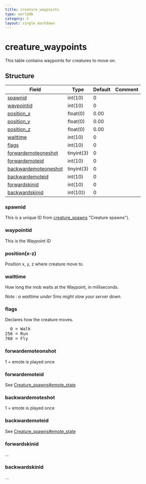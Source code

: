 ```yaml
---
title: creature_waypoints
type: worlddb
category: C
layout: single_markdown
---
```


# creature_waypoints
This table contains waypoints for creatures to move on.

## Structure

Field                                                                                                      | Type       | Default | Comment
---------------------------------------------------------------------------------------------------------- | ---------- | ------- | -------
[spawnid](#spawnid)                           | int(10)    | 0       |        
[waypointid](#waypointid)                     | int(10)    | 0       |        
[position_x](#position.28x-z.29)              | float(0)   | 0.00    |        
[position_y](#position.28x-z.29)              | float(0)   | 0.00    |        
[position_z](#position.28x-z.29)              | float(0)   | 0.00    |        
[waittime](#waittime)                         | int(10)    | 0       |        
[flags](#flags)                               | int(10)    | 0       |        
[forwardemoteoneshot](#forwardemoteoneshot)   | tinyint(3) | 0       |        
[forwardemoteid](#forwardemoteid)             | int(10)    | 0       |        
[backwardemoteoneshot](#backwardemoteoneshot) | tinyint(3) | 0       |        
[backwardemoteid](#backwardemoteid)           | int(10)    | 0       |        
[forwardskinid](#forwardskinid)               | int(10)    | 0       |        
[backwardskinid](#backwardskinid)             | int(10))   | 0       |        

### spawnid

This is a unique ID from [creature_spawns](/Wiki/database/world/creature_spawns/) "Creature spawns").

### waypointid

This is the Waypoint ID

### position(x-z)

Position x, y, z where creature move to.

### waittime

How long the mob waits at the Waypoint, in milliseconds.

_Note : a waittime under 5ms might slow your server down._

### flags

Declares how the creature moves.

<pre>
  0 = Walk
256 = Run
768 = Fly
</pre>

### forwardemoteonshot

1 = emote is played once

### forwardemoteid

See [Creature_spawns#emote_state](http://www.ascemu.org/wiki/index.php?title=Creature_spawns#emote_state "Creature spawns")

### backwardemoteshot

1 = emote is played once

### backwardemoteid

See [Creature_spawns#emote_state](http://www.ascemu.org/wiki/index.php?title=Creature_spawns#emote_state "Creature spawns")

### forwardskinid

...

### backwardskinid

...